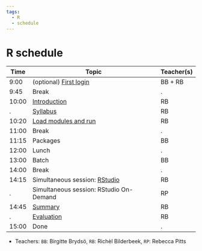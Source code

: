 ```yaml
---
tags:
  - R
  - schedule
---
```


# R schedule

Time  | Topic                                        | Teacher(s)
------|----------------------------------------------|-----------
9:00  | (optional) [First login](../common/login.md) | BB + RB
9:45  | Break                                        | .
10:00 | [Introduction](intro/README.md)              | RB
.     | [Syllabus](intro/README.md)                  | RB
10:20 | [Load modules and run](load_run.md)          | RB
11:00 | Break                                        | .
11:15 | Packages                                     | BB
12:00 | Lunch                                        | .
13:00 | Batch                                        | BB
14:00 | Break                                        | .
14:15 | Simultaneous session: [RStudio](rstudio.md)  | RB
.     | Simultaneous session: RStudio On-Demand      | RP
14:45 | [Summary](summary.md)                        | RB
.     | [Evaluation](evaluation.md)                  | RB
15:00 | Done                                         | .

- Teachers: `BB`: Birgitte Brydsö, `RB`: Richèl Bilderbeek, `RP`: Rebecca Pitts
